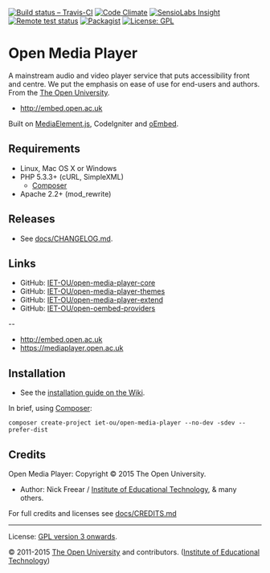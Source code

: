 
[![Build status – Travis-CI][travis-icon]][travis]  [![Code Climate][climate-icon]][climate]
[![SensioLabs Insight][sensio-icon]][sensio] [![Remote test status][rtest-icon]][rtest]
[![Packagist][packagist-icon-x]][packagist]  [![License: GPL][license-icon]][gpl]


# Open Media Player

A mainstream audio and video player service that puts accessibility front and centre.
We put the emphasis on ease of use for end-users and authors. From the [The Open University][ou].

* <http://embed.open.ac.uk>

Built on [MediaElement.js][], CodeIgniter and [oEmbed][].


## Requirements

* Linux, Mac OS X or Windows
* PHP 5.3.3+ (cURL, SimpleXML)
    * [Composer][]
* Apache 2.2+ (mod_rewrite)


## Releases

* See [docs/CHANGELOG.md](docs/CHANGELOG.md).

## Links

* GitHub: [IET-OU/open-media-player-core][]
* GitHub: [IET-OU/open-media-player-themes][]
* GitHub: [IET-OU/open-media-player-extend][]
* GitHub: [IET-OU/open-oembed-providers][]

--

* <http://embed.open.ac.uk>
* <https://mediaplayer.open.ac.uk>

## Installation

* See the [installation guide on the Wiki][install].

In brief, using [Composer][]:

```
composer create-project iet-ou/open-media-player --no-dev -sdev --prefer-dist
```

## Credits

Open Media Player: Copyright © 2015 The Open University.

* Author: Nick Freear / [Institute of Educational Technology][iet], & many others.

For full credits and licenses see [docs/CREDITS.md](docs/CREDITS.md)

---
License:  [GPL version 3 onwards][gpl].

© 2011-2015 [The Open University][ou] and contributors. ([Institute of Educational Technology][iet])


[gpl]: LICENSE.txt "GNU General Public License 3.0 or (at your option) any later version / GPL-3.0+"
[gpl-ext]: http://gnu.org/licenses/gpl.html "GPL-3.0+"
[code]: https://github.com/IET-OU/open-media-player
[IET-OU/open-media-player-core]: https://github.com/IET-OU/open-media-player-core "License: GPL-3.0+"
[IET-OU/open-media-player-themes]:  https://github.com/IET-OU/open-media-player-themes "License: MIT"
[IET-OU/open-media-player-extend]: https://github.com/IET-OU/open-media-player-extend
[IET-OU/open-oembed-providers]:  https://github.com/IET-OU/open-oembed-providers
[install]: https://github.com/IET-OU/open-media-player/wiki/Install
[Composer]: https://getcomposer.org/
[MediaElement.js]: http://mediaelementjs.com/
[oEmbed]: http://oembed.com/ "oEmbed API specification"
[iet]: http://iet.open.ac.uk/
[ou]: http://www.open.ac.uk/

[packagist]: https://packagist.org/packages/IET-OU/open-media-player
[packagist-icon]: https://img.shields.io/packagist/v/IET-OU/open-media-player.svg#!v2.x-dev
[packagist-icon-x]: https://img.shields.io/badge/packagist-2.0--beta*-671c37.svg#!dark-red
[packagist-icon-p]: https://img.shields.io/badge/packagist-2.0--beta*-e3046b.svg#!pink
[license-icon]: https://img.shields.io/packagist/l/IET-OU/open-media-player.svg?style=flat
[travis]:  https://travis-ci.org/IET-OU/open-media-player
[travis-icon]: https://api.travis-ci.org/IET-OU/open-media-player.svg?branch=2.x "Build status – Travis-CI"
[climate]: https://codeclimate.com/github/IET-OU/open-media-player
[climate-icon]: https://codeclimate.com/github/IET-OU/open-media-player/badges/gpa.svg
[sensio]: https://insight.sensiolabs.com/projects/18d6d958-4571-4529-8c0c-5a70fa29be65 "SensioLabs Insight"
[sensio-icon]: https://insight.sensiolabs.com/projects/18d6d958-4571-4529-8c0c-5a70fa29be65/mini.png
[reposs]: https://reposs.herokuapp.com/?path=IET-OU/open-media-player "Repo size"
[rtest]: http://iet-embed-acct.open.ac.uk/dev/ou-media-player-test/report/ "Remote test status"
[rtest-icon]: http://iet-embed-acct.open.ac.uk/dev/ou-media-player-test/report/svg/

[End]: http://example
